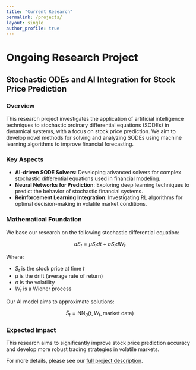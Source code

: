 ```yaml
---
title: "Current Research"
permalink: /projects/
layout: single
author_profile: true
---
```


# Ongoing Research Project

## Stochastic ODEs and AI Integration for Stock Price Prediction

### Overview

This research project investigates the application of artificial intelligence techniques to stochastic ordinary differential equations (SODEs) in dynamical systems, with a focus on stock price prediction. We aim to develop novel methods for solving and analyzing SODEs using machine learning algorithms to improve financial forecasting.

### Key Aspects

- **AI-driven SODE Solvers**: Developing advanced solvers for complex stochastic differential equations used in financial modeling.
- **Neural Networks for Prediction**: Exploring deep learning techniques to predict the behavior of stochastic financial systems.
- **Reinforcement Learning Integration**: Investigating RL algorithms for optimal decision-making in volatile market conditions.

### Mathematical Foundation

We base our research on the following stochastic differential equation:

$$ dS_t = \mu S_t dt + \sigma S_t dW_t $$

Where:
- $S_t$ is the stock price at time $t$
- $\mu$ is the drift (average rate of return)
- $\sigma$ is the volatility
- $W_t$ is a Wiener process

Our AI model aims to approximate solutions:

$$ \hat{S}_t = \text{NN}_\theta(t, W_t, \text{market data}) $$

### Expected Impact

This research aims to significantly improve stock price prediction accuracy and develop more robust trading strategies in volatile markets.

For more details, please see our [full project description](/projects/ongoing-research-project/).